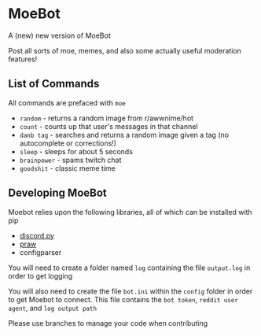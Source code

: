 # MoeBot
A (new) new version of MoeBot

Post all sorts of moe, memes, and also some actually useful moderation features!

## List of Commands
All commands are prefaced with `moe`
* `random` - returns a random image from r/awwnime/hot
* `count` - counts up that user's messages in that channel
* `danb tag` - searches and returns a random image given a tag (no autocomplete or corrections!)
* `sleep` - sleeps for about 5 seconds
* `brainpower` - spams twitch chat
* `goodshit` - classic meme time


## Developing MoeBot
Moebot relies upon the following libraries, all of which can be installed with pip
* [discord.py](https://github.com/Rapptz/discord.py)
* [praw](https://github.com/Rapptz/discord.py)
* configparser

You will need to create a folder named `log` containing the file `output.log` in order to get logging

You will also need to create the file `bot.ini` within the `config` folder in order to get Moebot to connect. This file contains the `bot token`, `reddit user agent`, and `log output path`

Please use branches to manage your code when contributing
